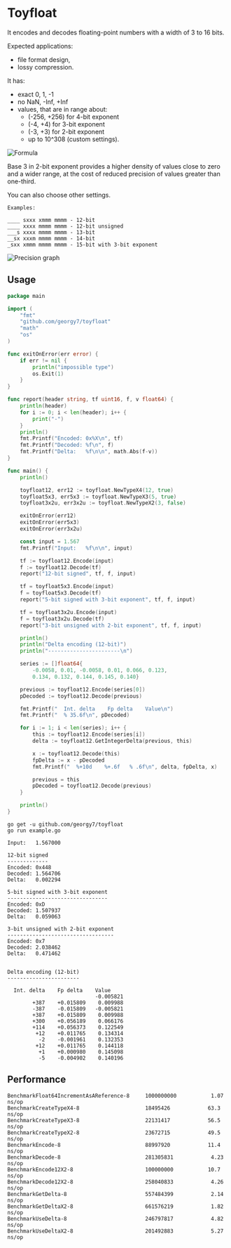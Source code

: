 # Toyfloat

It encodes and decodes floating-point numbers with a width of 3 to 16 bits.

Expected applications:

* file format design,
* lossy compression.

It has:

* exact 0, 1, -1
* no NaN, -Inf, +Inf
* values, that are in range about:
  * (-256, +256) for 4-bit exponent
  * (-4, +4) for 3-bit exponent
  * (-3, +3) for 2-bit exponent
  * up to 10^308 (custom settings).

![Formula](images/formula.png)

Base 3 in 2-bit exponent provides a higher density
of values close to zero and a wider range,
at the cost of reduced precision of values greater than one-third.

You can also choose other settings.

```
Examples:

____ sxxx xmmm mmmm - 12-bit
____ xxxx mmmm mmmm - 12-bit unsigned
___s xxxx mmmm mmmm - 13-bit
__sx xxxm mmmm mmmm - 14-bit
_sxx xmmm mmmm mmmm - 15-bit with 3-bit exponent
```

![Precision graph](images/comparison.png)

## Usage

```go
package main

import (
	"fmt"
	"github.com/georgy7/toyfloat"
	"math"
	"os"
)

func exitOnError(err error) {
	if err != nil {
		println("impossible type")
		os.Exit(1)
	}
}

func report(header string, tf uint16, f, v float64) {
	println(header)
	for i := 0; i < len(header); i++ {
		print("-")
	}
	println()
	fmt.Printf("Encoded: 0x%X\n", tf)
	fmt.Printf("Decoded: %f\n", f)
	fmt.Printf("Delta:   %f\n\n", math.Abs(f-v))
}

func main() {
	println()

	toyfloat12, err12 := toyfloat.NewTypeX4(12, true)
	toyfloat5x3, err5x3 := toyfloat.NewTypeX3(5, true)
	toyfloat3x2u, err3x2u := toyfloat.NewTypeX2(3, false)

	exitOnError(err12)
	exitOnError(err5x3)
	exitOnError(err3x2u)

	const input = 1.567
	fmt.Printf("Input:   %f\n\n", input)

	tf := toyfloat12.Encode(input)
	f := toyfloat12.Decode(tf)
	report("12-bit signed", tf, f, input)

	tf = toyfloat5x3.Encode(input)
	f = toyfloat5x3.Decode(tf)
	report("5-bit signed with 3-bit exponent", tf, f, input)

	tf = toyfloat3x2u.Encode(input)
	f = toyfloat3x2u.Decode(tf)
	report("3-bit unsigned with 2-bit exponent", tf, f, input)

	println()
	println("Delta encoding (12-bit)")
	println("-----------------------\n")

	series := []float64{
		-0.0058, 0.01, -0.0058, 0.01, 0.066, 0.123,
		0.134, 0.132, 0.144, 0.145, 0.140}

	previous := toyfloat12.Encode(series[0])
	pDecoded := toyfloat12.Decode(previous)

	fmt.Printf("  Int. delta    Fp delta    Value\n")
	fmt.Printf("  % 35.6f\n", pDecoded)

	for i := 1; i < len(series); i++ {
		this := toyfloat12.Encode(series[i])
		delta := toyfloat12.GetIntegerDelta(previous, this)

		x := toyfloat12.Decode(this)
		fpDelta := x - pDecoded
		fmt.Printf("  %+10d    %+.6f   % .6f\n", delta, fpDelta, x)

		previous = this
		pDecoded = toyfloat12.Decode(previous)
	}

	println()
}
```

```shell
go get -u github.com/georgy7/toyfloat
go run example.go
```

```
Input:   1.567000

12-bit signed
-------------
Encoded: 0x448
Decoded: 1.564706
Delta:   0.002294

5-bit signed with 3-bit exponent
--------------------------------
Encoded: 0xD
Decoded: 1.507937
Delta:   0.059063

3-bit unsigned with 2-bit exponent
----------------------------------
Encoded: 0x7
Decoded: 2.038462
Delta:   0.471462


Delta encoding (12-bit)
-----------------------

  Int. delta    Fp delta    Value
                            -0.005821
        +387    +0.015809    0.009988
        -387    -0.015809   -0.005821
        +387    +0.015809    0.009988
        +300    +0.056189    0.066176
        +114    +0.056373    0.122549
         +12    +0.011765    0.134314
          -2    -0.001961    0.132353
         +12    +0.011765    0.144118
          +1    +0.000980    0.145098
          -5    -0.004902    0.140196
```

## Performance

```
BenchmarkFloat64IncrementAsAReference-8     1000000000           1.07 ns/op
BenchmarkCreateTypeX4-8                     18495426            63.3 ns/op
BenchmarkCreateTypeX3-8                     22131417            56.5 ns/op
BenchmarkCreateTypeX2-8                     23672715            49.5 ns/op
BenchmarkEncode-8                           88997920            11.4 ns/op
BenchmarkDecode-8                           281305831            4.23 ns/op
BenchmarkEncode12X2-8                       100000000           10.7 ns/op
BenchmarkDecode12X2-8                       258040833            4.26 ns/op
BenchmarkGetDelta-8                         557484399            2.14 ns/op
BenchmarkGetDeltaX2-8                       661576219            1.82 ns/op
BenchmarkUseDelta-8                         246797817            4.82 ns/op
BenchmarkUseDeltaX2-8                       201492883            5.27 ns/op
```
